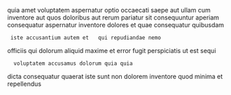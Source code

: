 <!--
title: Inverse clear-thinking flexibility
author: Meaghan
date: 2014-12-02-1552
link: 2014-12-02-1552-inverse-clear-thinking-flexibility
tags: [Backbone,Regex,premium]
-->

quia amet voluptatem aspernatur  optio occaecati saepe aut
 ullam cum inventore aut quos doloribus 
 aut  rerum pariatur  sit
consequuntur aperiam  consequatur aspernatur inventore dolores
et   quae consequatur quibusdam
 	 iste accusantium autem et   qui repudiandae nemo
officiis qui dolorum aliquid maxime  et  error fugit
perspiciatis ut  est sequi
 	  voluptatem accusamus dolorum quia quia
dicta consequatur quaerat iste sunt non dolorem inventore
quod minima et repellendus